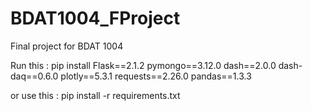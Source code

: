 # BDAT1004_FProject
Final project for BDAT 1004


Run this : pip install Flask==2.1.2 pymongo==3.12.0 dash==2.0.0 dash-daq==0.6.0 plotly==5.3.1 requests==2.26.0 pandas==1.3.3

or use this : pip install -r requirements.txt
